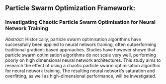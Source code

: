 ## Particle Swarm Optimization Framework:
### Investigating Chaotic Particle Swarm Optimisation for Neural Network Training

*Abstract:* Historically, particle swarm optimisation algorithms have successfully been applied to neural network training, often outperforming traditional gradient-based approaches. Studies have however shown that particle swarm optimisation algorithms do not scale very well, performing poorly on high dimensional neural network architectures. This study aims to research the effect of using a chaotic particle swarm optimisation algorithm for neural network training. The resulting neural network’s saturation and overfitting, as well as high-dimensional performance, will be investigated. 

